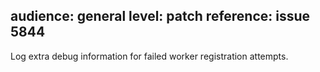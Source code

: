 audience: general
level: patch
reference: issue 5844
---

Log extra debug information for failed worker registration attempts.
